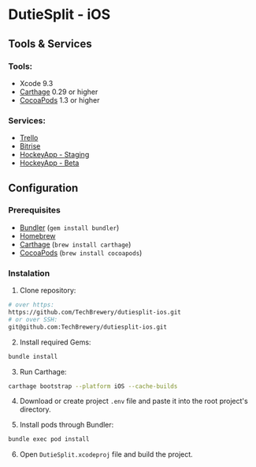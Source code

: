 # DutieSplit - iOS

## Tools & Services

### Tools:
* Xcode 9.3
* [Carthage](https://github.com/Carthage/Carthage) 0.29 or higher
* [CocoaPods](https://github.com/CocoaPods/CocoaPods) 1.3 or higher

### Services:
* [Trello](https://trello.com/b/TWsynwg3/dutiesplit-ios)
* [Bitrise](https://www.bitrise.io/app/d628af113970023d)
* [HockeyApp - Staging](https://rink.hockeyapp.net/manage/apps/748112)
* [HockeyApp - Beta](https://rink.hockeyapp.net/manage/apps/748113)

## Configuration

### Prerequisites

- [Bundler](http://bundler.io) (`gem install bundler`)
- [Homebrew](https://brew.sh)
- [Carthage](https://github.com/Carthage/Carthage) (`brew install carthage`)
- [CocoaPods](https://cocoapods.org) (`brew install cocoapods`)

### Instalation

1. Clone repository:

```bash
# over https:
https://github.com/TechBrewery/dutiesplit-ios.git
# or over SSH:
git@github.com:TechBrewery/dutiesplit-ios.git
```

2. Install required Gems:

```bash
bundle install
```

3. Run Carthage:

```bash
carthage bootstrap --platform iOS --cache-builds
```

4. Download or create project `.env` file and paste it into the root project's directory.

5. Install pods through Bundler:

```bash
bundle exec pod install
```

6. Open `DutieSplit.xcodeproj` file and build the project.
